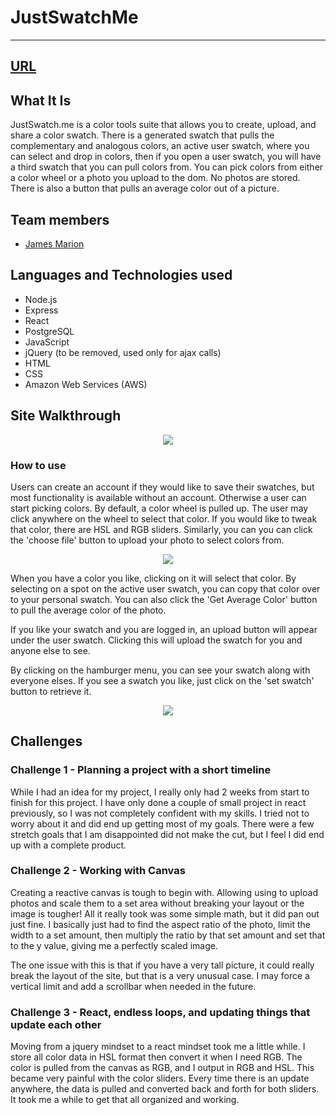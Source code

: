 # JustSwatchMe
---
## [URL](http://www.justSwatch.me)

## What It Is
JustSwatch.me is a color tools suite that allows you to create, upload, and share a color swatch. There is a generated swatch that pulls the complementary and analogous colors, an active user swatch, where you can select and drop in colors, then if you open a user swatch, you will have a third swatch that you can pull colors from.
You can pick colors from either a color wheel or a photo you upload to the dom. No photos are stored. There is also a button that pulls an average color out of a picture.

## Team members
* <a href="http://jamesmarion.net">James Marion</a>

## Languages and Technologies used
* Node.js
* Express
* React
* PostgreSQL
* JavaScript
* jQuery (to be removed, used only for ajax calls)
* HTML
* CSS
* Amazon Web Services (AWS)



## Site Walkthrough
<p align='center'>
    <img src='http://justswatch.me/readmepics/fullpage.png'></img>
</p>

### How to use
Users can create an account if they would like to save their swatches, but most functionality is available without an account. Otherwise a user can start picking colors. By default, a color wheel is pulled up. The user may click anywhere on the wheel to select that color. If you would like to tweak that color, there are HSL and RGB sliders.
Similarly, you can you can click the 'choose file' button to upload your photo to select colors from.
<p align='center'>
    <img src='http://justswatch.me/readmepics/picture.png'></img>
</p>

When you have a color you like, clicking on it will select that color. By selecting on a spot on the active user swatch, you can copy that color over to your personal swatch. You can also click the 'Get Average Color' button to pull the average color of the photo.

If you like your swatch and you are logged in, an upload button will appear under the user swatch. Clicking this will upload the swatch for you and anyone else to see.

By clicking on the hamburger menu, you can see your swatch along with everyone elses. If you see a swatch you like, just click on the 'set swatch' button to retrieve it.

<p align='center'>
    <img src='http://justswatch.me/readmepics/sidebar.png'></img>
</p>



## Challenges

### Challenge 1 - Planning a project with a short timeline
While I had an idea for my project, I really only had 2 weeks from start to finish for this project. I have only done a couple of small project in react previously, so I was not completely confident with my skills. I tried not to worry about it and did end up getting most of my goals. There were a few stretch goals that I am disappointed did not make the cut, but I feel I did end up with a complete product.


### Challenge 2 - Working with Canvas
Creating a reactive canvas is tough to begin with. Allowing using to upload photos and scale them to a set area without breaking your layout or the image is tougher! All it really took was some simple math, but it did pan out just fine. I basically just had to find the aspect ratio of the photo, limit the width to a set amount, then multiply the ratio by that set amount and set that to the y value, giving me a perfectly scaled image.

The one issue with this is that if you have a very tall picture, it could really break the layout of the site, but that is a very unusual case. I may force a vertical limit and add a scrollbar when needed in the future.

### Challenge 3 - React, endless loops, and updating things that update each other
Moving from a jquery mindset to a react mindset took me a little while. I store all color data in HSL format then convert it when I need RGB. The color is pulled from the canvas as RGB, and I output in RGB and HSL. This became very painful with the color sliders. Every time there is an update anywhere, the data is pulled and converted back and forth for both sliders. It took me a while to get that all organized and working.
